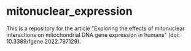 # mitonuclear_expression

This is a repository for the article "Exploring the effects of mitonuclear interactions on mitochondrial DNA gene expression in humans" (doi: 10.3389/fgene.2022.797129).
